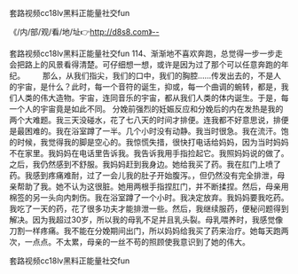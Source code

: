 套路视频cc18lv黑料正能量社交fun

《/内/部/观/看/地/址👉http://d8s8.com》--

套路视频cc18lv黑料正能量社交fun		114、渐渐地不喜欢奔跑，总觉得一步一步走会把路上的风景看得清楚。可仔细想一想，或许是因为过了那个可以任意奔跑的年纪。
　　那么，从我们指尖，我们的口中，我们的胸腔……传发出去的，不是人的宇宙，是什么？此时，每一个音符的诞生，抑或，每一个曲调的蜿转，都是，我们人类的伟大造物。宇宙，连同音乐的宇宙，都从我们人类的体内诞生。于是，每一个人的宇宙竟是如此不同。
分娩前强烈的妊娠反应和分娩后的内在发热是我的两个大难题。我三天没碰水，花了七八天的时间才排便。连我都不好意思说，排便是最困难的。我在浴室蹲了一半。几个小时没有动静。我当时很急。我在流汗。饱的时候，我觉得我的脚是空心的。我惊慌失措，很快打电话给妈妈，因为当时妈妈不在家里。我妈妈在电话里告诉我。我告诉我用手指捡起它。我照妈妈说的做了。之后，我仍然感到不舒服。我妈妈赶到我身边。她给我买了药。我在肛门上喷了药。我感到疼痛难耐，过了一会儿我的肚子开始腹泻。，但仍然没有完全排泄，母亲帮助了我。她不认为这很脏。她用两根手指捏肛门，并不断揉捏。然后，母亲用棉签的另一头向内刺伤。我在浴室蹲了一个小时。我决定放弃。我妈妈要我吃药。我吃了一天的药，花了很多功夫才能排泄一些。然后，我继续服药，便秘问题得到解决。因为我超过30岁，所以我的母乳不足并且乳头裂。母乳喂养时，我感觉像刀割一样疼痛。我不能在分娩期间出门，所以妈妈给我买了药来治疗。她每天跑两次，一点点。不太累，母亲的一丝不苟的照顾使我意识到了她的伟大。





套路视频cc18lv黑料正能量社交fun
